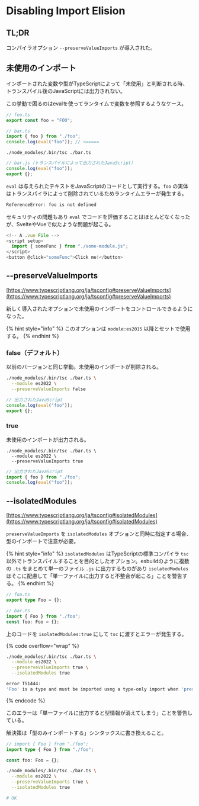# Disabling Import Elision

## TL;DR

コンパイラオプション `--preserveValueImports` が導入された。

## 未使用のインポート

インポートされた変数や型がTypeScriptによって「未使用」と判断される時、トランスパイル後のJavaScriptには出力されない。

この挙動で困るのはevalを使ってランタイムで変数を参照するようなケース。

```typescript
// foo.ts
export const foo = "FOO";
```

```typescript
// bar.ts
import { foo } from "./foo";
console.log(eval("foo")); // <=====
```

```shell
./node_modules/.bin/tsc ./bar.ts
```

```javascript
// bar.js（トランスパイルによって出力されたJavaScript）
console.log(eval("foo"));
export {};
```

`eval` は与えられたテキストをJavaScriptのコードとして実行する。`foo` の実体はトランスパイラによって削除されているためランタイムエラーが発生する。

```bash
ReferenceError: foo is not defined
```

セキュリティの問題もあり `eval` でコードを評価することはほとんどなくなったが、SvelteやVueで似たような問題が起こる。

```typescript
<!-- A .vue File -->
<script setup>
  import { someFunc } from "./some-module.js";
</script>
<button @click="someFunc">Click me!</button>
```

## --preserveValueImports

[https://www.typescriptlang.org/ja/tsconfig#preserveValueImports](https://www.typescriptlang.org/ja/tsconfig#preserveValueImports)

新しく導入されたオプションで未使用のインポートをコントロールできるようになった。

{% hint style="info" %}
このオプションは `module:es2015` 以降とセットで使用する。
{% endhint %}

### false（デフォルト）

以前のバージョンと同じ挙動。未使用のインポートが削除される。

```bash
./node_modules/.bin/tsc ./bar.ts \
  --module es2022 \
  --preserveValueImports false
```

```javascript
// 出力されたJavaScript
console.log(eval("foo"));
export {};
```

### true

未使用のインポートが出力される。

```shell
./node_modules/.bin/tsc ./bar.ts \
  --module es2022 \
  --preserveValueImports true
```

```javascript
// 出力されたJavaScript
import { foo } from "./foo";
console.log(eval("foo"));
```

## --isolatedModules

[https://www.typescriptlang.org/ja/tsconfig#isolatedModules](https://www.typescriptlang.org/ja/tsconfig#isolatedModules)

`preserveValueImports` を `isolatedModules` オプションと同時に指定する場合、型のインポートで注意が必要。

{% hint style="info" %}
`isolatedModules` はTypeScriptの標準コンパイラ `tsc` 以外でトランスパイルすることを目的としたオプション。esbuildのように複数の `.ts` をまとめて単一のファイル `.js` に出力するものがあり `isolatedModules` はそこに配慮して「単一ファイルに出力すると不整合が起こる」ことを警告する。
{% endhint %}

```typescript
// foo.ts
export type Foo = {};
```

```typescript
// bar.ts
import { Foo } from "./foo";
const foo: Foo = {};
```

上のコードを `isolatedModules:true` にして `tsc` に渡すとエラーが発生する。

{% code overflow="wrap" %}
```bash
./node_modules/.bin/tsc ./bar.ts \
  --module es2022 \
  --preserveValueImports true \
  --isolatedModules true

error TS1444: 
'Foo' is a type and must be imported usng a type-only import when 'preserveValueImports' and 'isolatedModules' are both enabled.
```
{% endcode %}

このエラーは「単一ファイルに出力すると型情報が消えてしまう」ことを警告している。

解決策は「型のみインポートする」シンタックスに書き換えること。

```typescript
// import { Foo } from "./foo";
import type { Foo } from "./foo";

const foo: Foo = {};
```

```bash
./node_modules/.bin/tsc ./bar.ts \
  --module es2022 \
  --preserveValueImports true \
  --isolatedModules true

# OK
```

